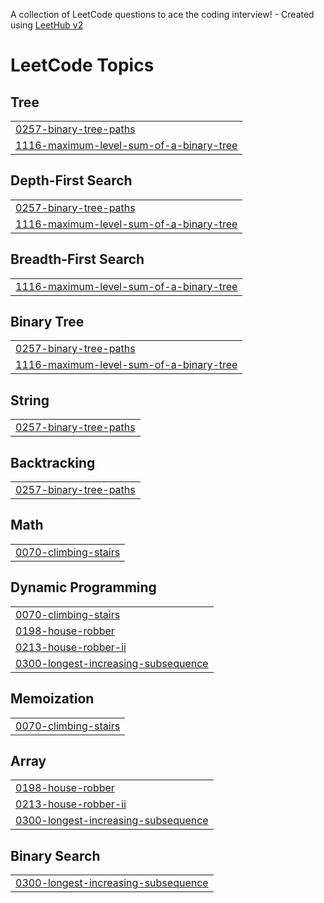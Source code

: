 A collection of LeetCode questions to ace the coding interview! - Created using [LeetHub v2](https://github.com/arunbhardwaj/LeetHub-2.0)
<!---LeetCode Topics Start-->
# LeetCode Topics
## Tree
|  |
| ------- |
| [0257-binary-tree-paths](https://github.com/params19/LEETCODE/tree/master/0257-binary-tree-paths) |
| [1116-maximum-level-sum-of-a-binary-tree](https://github.com/params19/LEETCODE/tree/master/1116-maximum-level-sum-of-a-binary-tree) |
## Depth-First Search
|  |
| ------- |
| [0257-binary-tree-paths](https://github.com/params19/LEETCODE/tree/master/0257-binary-tree-paths) |
| [1116-maximum-level-sum-of-a-binary-tree](https://github.com/params19/LEETCODE/tree/master/1116-maximum-level-sum-of-a-binary-tree) |
## Breadth-First Search
|  |
| ------- |
| [1116-maximum-level-sum-of-a-binary-tree](https://github.com/params19/LEETCODE/tree/master/1116-maximum-level-sum-of-a-binary-tree) |
## Binary Tree
|  |
| ------- |
| [0257-binary-tree-paths](https://github.com/params19/LEETCODE/tree/master/0257-binary-tree-paths) |
| [1116-maximum-level-sum-of-a-binary-tree](https://github.com/params19/LEETCODE/tree/master/1116-maximum-level-sum-of-a-binary-tree) |
## String
|  |
| ------- |
| [0257-binary-tree-paths](https://github.com/params19/LEETCODE/tree/master/0257-binary-tree-paths) |
## Backtracking
|  |
| ------- |
| [0257-binary-tree-paths](https://github.com/params19/LEETCODE/tree/master/0257-binary-tree-paths) |
## Math
|  |
| ------- |
| [0070-climbing-stairs](https://github.com/params19/LEETCODE/tree/master/0070-climbing-stairs) |
## Dynamic Programming
|  |
| ------- |
| [0070-climbing-stairs](https://github.com/params19/LEETCODE/tree/master/0070-climbing-stairs) |
| [0198-house-robber](https://github.com/params19/LEETCODE/tree/master/0198-house-robber) |
| [0213-house-robber-ii](https://github.com/params19/LEETCODE/tree/master/0213-house-robber-ii) |
| [0300-longest-increasing-subsequence](https://github.com/params19/LEETCODE/tree/master/0300-longest-increasing-subsequence) |
## Memoization
|  |
| ------- |
| [0070-climbing-stairs](https://github.com/params19/LEETCODE/tree/master/0070-climbing-stairs) |
## Array
|  |
| ------- |
| [0198-house-robber](https://github.com/params19/LEETCODE/tree/master/0198-house-robber) |
| [0213-house-robber-ii](https://github.com/params19/LEETCODE/tree/master/0213-house-robber-ii) |
| [0300-longest-increasing-subsequence](https://github.com/params19/LEETCODE/tree/master/0300-longest-increasing-subsequence) |
## Binary Search
|  |
| ------- |
| [0300-longest-increasing-subsequence](https://github.com/params19/LEETCODE/tree/master/0300-longest-increasing-subsequence) |
<!---LeetCode Topics End-->
